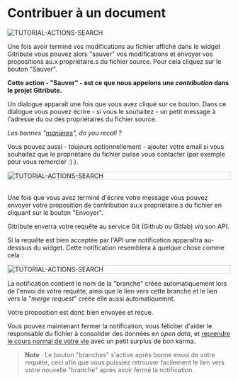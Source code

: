 # Contribuer à un document

<div>
  <img
    alt="TUTORIAL-ACTIONS-SEARCH"
    src="https://raw.githubusercontent.com/multi-coop/vizboard-website-content/main/images/tutorial/commented/tutorial-contribution.png"
    />
</div>

Une fois avoir terminé vos modifications au fichier affiché dans le widget Gitribute vous pouvez alors "sauver" vos modifications et envoyer vos propositions au.x propriétaire.s du fichier source. Pour cela cliquez sur le bouton "Sauver".

**Cette action - "Sauver" - est ce que nous appelons une _contribution_ dans le projet Gitribute.**

Un dialogue apparaît une fois que vous avez cliqué sur ce bouton. Dans ce dialogue vous pouvez écrire - si vous le souhaitez - un petit message à l'adresse du ou des propriétaires du fichier source.

_Les bonnes "[manières](/blog)", do you recall ?_

Vous pouvez aussi - toujours optionnellement - ajouter votre email si vous souhaitez que le propriétaire du fichier puiise vous contacter (par exemple pour vous remercier :) ).

<div style="border: thin solid lightgrey;">
  <img
    alt="TUTORIAL-ACTIONS-SEARCH"
    src="https://raw.githubusercontent.com/multi-coop/vizboard-website-content/main/images/tutorial/contribution-dialog.png"
    />
</div>

<br>

Une fois que vous avez terminé d'écrire votre message vous pouvez envoyer votre proposition de contribution au.x propriétaire.s du fichier en cliquant sur le bouton "Envoyer".

Gitribute enverra votre requête au service Git (Github ou Gitlab) _via_ son API.

Si la requête est bien acceptée par l'API une notification apparaîtra au-desssus du widget. Cette notification resemblera à quelque chose comme cela :

<div style="border: thin solid lightgrey;">
  <img
    alt="TUTORIAL-ACTIONS-SEARCH"
    src="https://raw.githubusercontent.com/multi-coop/vizboard-website-content/main/images/tutorial/contribution-response.png"
    />
</div>

La notification contient le nom de la "branche" créée automatiquement lors de l'envoi de votre requête, ainsi que le lien vers cette branche et le lien vers la "_merge request_" créée elle aussi automatiquemnt.

Votre proposition est donc bien envoyée et reçue.

Vous pouvez maintenant fermer la notification, vous féliciter d'aider le responsable du fichier à consolider des données en _open data_, et [reprendre le cours normal de votre vie](https://www.youtube.com/watch?v=XPtmrv2Vus0&ab_channel=OlivierCharlier) avec un petit surplus de bon karma.

> **Note** : Le bouton "branches" s'active après bonne envoi de votre requête, ceci afin que vous puissiez retrouver facilement le lien vers votre nouvelle "branche" après avoir fermé la notification.
